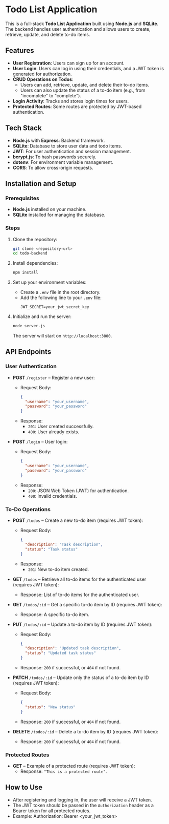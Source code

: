 # Todo List Application

This is a full-stack **Todo List Application** built using **Node.js** and **SQLite**. The backend handles user authentication and allows users to create, retrieve, update, and delete to-do items.

## Features

- **User Registration**: Users can sign up for an account.
- **User Login**: Users can log in using their credentials, and a JWT token is generated for authorization.
- **CRUD Operations on Todos**: 
  - Users can add, retrieve, update, and delete their to-do items.
  - Users can also update the status of a to-do item (e.g., from "incomplete" to "complete").
- **Login Activity**: Tracks and stores login times for users.
- **Protected Routes**: Some routes are protected by JWT-based authentication.

## Tech Stack

- **Node.js** with **Express**: Backend framework.
- **SQLite**: Database to store user data and todo items.
- **JWT**: For user authentication and session management.
- **bcrypt.js**: To hash passwords securely.
- **dotenv**: For environment variable management.
- **CORS**: To allow cross-origin requests.

## Installation and Setup

### Prerequisites
- **Node.js** installed on your machine.
- **SQLite** installed for managing the database.

### Steps

1. Clone the repository:
    ```bash
    git clone <repository-url>
    cd todo-backend
    ```

2. Install dependencies:
    ```bash
    npm install
    ```

3. Set up your environment variables:
    - Create a `.env` file in the root directory.
    - Add the following line to your `.env` file:
      ```
      JWT_SECRET=your_jwt_secret_key
      ```

4. Initialize and run the server:
    ```bash
    node server.js
    ```
    The server will start on `http://localhost:3000`.

## API Endpoints

### User Authentication

- **POST** `/register` – Register a new user:
  - Request Body: 
    ```json
    {
      "username": "your_username",
      "password": "your_password"
    }
    ```
  - Response:
    - `201`: User created successfully.
    - `400`: User already exists.

- **POST** `/login` – User login:
  - Request Body:
    ```json
    {
      "username": "your_username",
      "password": "your_password"
    }
    ```
  - Response: 
    - `200`: JSON Web Token (JWT) for authentication.
    - `400`: Invalid credentials.

### To-Do Operations

- **POST** `/todos` – Create a new to-do item (requires JWT token):
  - Request Body:
    ```json
    {
      "description": "Task description",
      "status": "Task status"
    }
    ```
  - Response:
    - `201`: New to-do item created.

- **GET** `/todos` – Retrieve all to-do items for the authenticated user (requires JWT token):
  - Response: List of to-do items for the authenticated user.

- **GET** `/todos/:id` – Get a specific to-do item by ID (requires JWT token):
  - Response: A specific to-do item.

- **PUT** `/todos/:id` – Update a to-do item by ID (requires JWT token):
  - Request Body:
    ```json
    {
      "description": "Updated task description",
      "status": "Updated task status"
    }
    ```
  - Response: `200` if successful, or `404` if not found.

- **PATCH** `/todos/:id` – Update only the status of a to-do item by ID (requires JWT token):
  - Request Body:
    ```json
    {
      "status": "New status"
    }
    ```
  - Response: `200` if successful, or `404` if not found.

- **DELETE** `/todos/:id` – Delete a to-do item by ID (requires JWT token):
  - Response: `200` if successful, or `404` if not found.

### Protected Routes

- **GET** – Example of a protected route (requires JWT token):
  - Response: `"This is a protected route"`.

## How to Use

- After registering and logging in, the user will receive a JWT token.
- The JWT token should be passed in the `Authorization` header as a Bearer token for all protected routes.
- Example:
  Authorization: Bearer <your_jwt_token>
